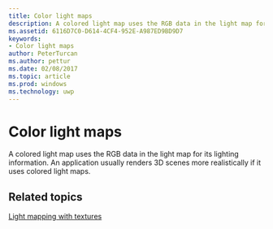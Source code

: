 ---title: Color light mapsdescription: A colored light map uses the RGB data in the light map for its lighting information. An application usually renders 3D scenes more realistically if it uses colored light maps.ms.assetid: 6116D7C0-D614-4CF4-952E-A987ED9BD9D7keywords:- Color light mapsauthor: PeterTurcanms.author: petturms.date: 02/08/2017ms.topic: articlems.prod: windowsms.technology: uwp---# Color light mapsA colored light map uses the RGB data in the light map for its lighting information. An application usually renders 3D scenes more realistically if it uses colored light maps.## <span id="related-topics"></span>Related topics[Light mapping with textures](light-mapping-with-textures.md)  